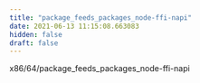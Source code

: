 ```yaml
---
title: "package_feeds_packages_node-ffi-napi"
date: 2021-06-13 11:15:08.663083
hidden: false
draft: false
---
```


x86/64/package_feeds_packages_node-ffi-napi

